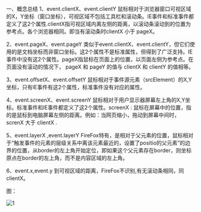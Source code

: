 一、概念总结
1、event.clientX、event.clientY
鼠标相对于浏览器窗口可视区域的X，Y坐标（窗口坐标），可视区域不包括工具栏和滚动条。IE事件和标准事件都定义了这2个属性.clientX指可视区域内离左侧的距离，以滚动条滚动到的位置为参考点。各个浏览器相同。即当有滚动条时clientX 小于 pageX。

2、event.pageX、event.pageY
类似于event.clientX、event.clientY，但它们使用的是文档坐标而非窗口坐标。这2个属性不是标准属性，但得到了广泛支持。IE事件中没有这2个属性。pageX指鼠标在页面上的位置，以页面左侧为参考点。在页面没有滚动的情况下， pageX 和 pageY 的值与 clientX 和 clientY 的值相等。

3、event.offsetX、event.offsetY
鼠标相对于事件源元素（srcElement）的X,Y坐标，只有IE事件有这2个属性，标准事件没有对应的属性。

4、event.screenX、event.screenY
鼠标相对于用户显示器屏幕左上角的X,Y坐标。标准事件和IE事件都定义了这2个属性。screenX : 鼠标在屏幕中的位置，指的是鼠标到电脑屏幕左侧的距离。例如：当网页缩小，拖动到屏幕中间时，screnX 大于 clientX .

5、event.layerX ,event.layerY
FireFox特有，是相对于父元素的位置，鼠标相对于“触发事件的元素的层级关系中离该元素最近的，设置了positio的父元素”的边界的位置，从border的左上角开始定位，即如果这个父元素存在border，则坐标原点在border的左上角，而不是内容区域的左上角。

6、event.x,event.y
到可视区域的距离，FireFox不识别,有无滚动条相同，同clientX。

图：

![1](D:\前端开发\前端开发学习笔记\-Study-notes-form-Li-Xucheng\js学习\第十二天\1.png)